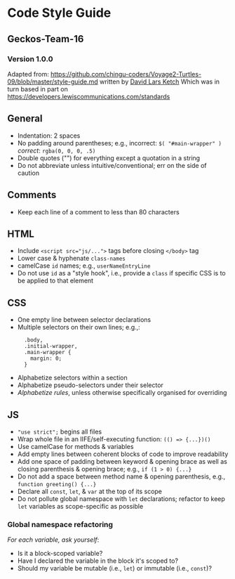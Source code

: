 # Code Style Guide
## Geckos-Team-16
### Version 1.0.0

Adapted from: https://github.com/chingu-coders/Voyage2-Turtles-09/blob/master/style-guide.md written by [David Lars Ketch](https://github.com/DavidLarsKetch)
Which was in turn based in part on https://developers.lewiscommunications.com/standards

## General
- Indentation: 2 spaces
- No padding around parentheses;
  e.g., incorrect: `$( "#main-wrapper" )` _correct_: `rgba(0, 0, 0, .5)`
- Double quotes ("") for everything except a quotation in a string
- Do not abbreviate unless intuitive/conventional; err on the side of caution

## Comments
- Keep each line of a comment to less than 80 characters

## HTML
- Include `<script src="js/...">` tags before closing `</body>` tag
- Lower case & hyphenate `class-names`
- camelCase `id` names; e.g., `userNameEntryLine`
- Do not use `id` as a "style hook", i.e., provide a `class` if specific CSS is
to be applied to that element

## CSS
- One empty line between selector declarations
- Multiple selectors on their own lines; e.g.,:
  ```
    .body,
    .initial-wrapper,
    .main-wrapper {
      margin: 0;
    }
  ```
- Alphabetize selectors within a section
- Alphabetize pseudo-selectors under their selector
- *Alphabetize rules*, unless otherwise specifically organised for overriding

## JS
- `"use strict";` begins all files
- Wrap whole file in an IIFE/self-executing function: `(() => {...})()`
- Use camelCase for methods & variables
- Add empty lines between coherent blocks of code to improve readability
- Add one space of padding between keyword & opening brace as well as closing
parenthesis &  opening brace; e.g., `if (1 > 0) {...}`
- Do not add a space between method name & opening parenthesis,
e.g., `function greeting() {...}`
- Declare all `const`, `let`, & `var` at the top of its scope
- Do not pollute global namespace with `let` declarations; refactor to keep
`let` variables as scope-specific as possible

### Global namespace refactoring
_For each variable, ask yourself_:
- Is it a block-scoped variable?
- Have I declared the variable in the block it's scoped to?
- Should my variable be mutable (i.e., `let`) or immutable (i.e., `const`)?